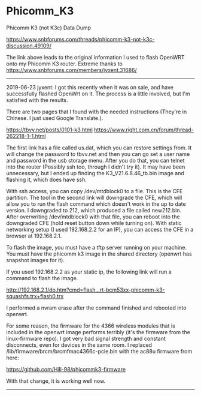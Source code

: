 # Phicomm_K3
Phicomm K3 (not K3c) Data Dump

https://www.snbforums.com/threads/phicomm-k3-not-k3c-discussion.49109/

The link above leads to the original information I used to flash OpenWRT onto my Phicomm K3 router.
Extreme thanks to https://www.snbforums.com/members/jyxent.31686/

---------------------------------------------------------------------------------------------------------------------------
2019-06-23 jyxent:
I got this recently when it was on sale, and have successfully flashed OpenWrt on it. The process is a little involved, but I'm satisfied with the results.

There are two pages that I found with the needed instructions (They're in Chinese. I just used Google Translate.).

https://tbvv.net/posts/0101-k3.html
https://www.right.com.cn/forum/thread-262218-1-1.html

The first link has a file called us.dat, which you can restore settings from. It will change the password to tbvv.net and then you can go set a user name and password in the usb storage menu. After you do that, you can telnet into the router (Possibly ssh too, through I didn't try it). It may have been unnecessary, but I ended up finding the K3_V21.6.8.46_tb.bin image and flashing it, which does have ssh.

With ssh access, you can copy /dev/mtdblock0 to a file. This is the CFE partition. The tool in the second link will downgrade the CFE, which will allow you to run the flash command which doesn't work in the up to date version. I downgraded to 212, which produced a file called new212.bin. After overwriting /dev/mtdblock0 with that file, you can reboot into the downgraded CFE (hold reset button down while turning on). With static networking setup (I used 192.168.2.2 for an IP), you can access the CFE in a browser at 192.168.2.1.

To flash the image, you must have a tftp server running on your machine. You must have the phicomm k3 image in the shared directory (openwrt has snapshot images for it).

If you used 192.168.2.2 as your static ip, the following link will run a command to flash the image.

http://192.168.2.1/do.htm?cmd=flash...rt-bcm53xx-phicomm-k3-squashfs.trx+flash0.trx

I performed a nvram erase after the command finished and rebooted into openwrt.

For some reason, the firmware for the 4366 wireless modules that is included in the openwrt image performs terribly (it's the firmware from the linux-firmware repo). I got very bad signal strength and constant disconnects, even for devices in the same room. I replaced /lib/firmware/brcm/brcmfmac4366c-pcie.bin with the ac88u firmware from here:

https://github.com/Hill-98/phicommk3-firmware

With that change, it is working well now.

--------------------------------------------------------------------------------------------------------------------------

